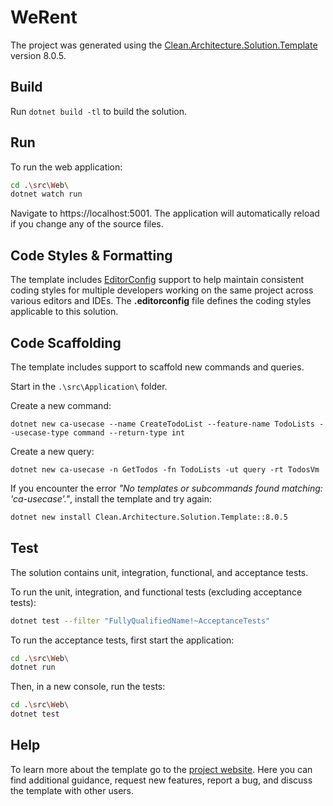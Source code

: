 ﻿# WeRent

The project was generated using the [Clean.Architecture.Solution.Template](https://github.com/jasontaylordev/WeRent) version 8.0.5.

## Build

Run `dotnet build -tl` to build the solution.

## Run

To run the web application:

```bash
cd .\src\Web\
dotnet watch run
```

Navigate to https://localhost:5001. The application will automatically reload if you change any of the source files.

## Code Styles & Formatting

The template includes [EditorConfig](https://editorconfig.org/) support to help maintain consistent coding styles for multiple developers working on the same project across various editors and IDEs. The **.editorconfig** file defines the coding styles applicable to this solution.

## Code Scaffolding

The template includes support to scaffold new commands and queries.

Start in the `.\src\Application\` folder.

Create a new command:

```
dotnet new ca-usecase --name CreateTodoList --feature-name TodoLists --usecase-type command --return-type int
```

Create a new query:

```
dotnet new ca-usecase -n GetTodos -fn TodoLists -ut query -rt TodosVm
```

If you encounter the error *"No templates or subcommands found matching: 'ca-usecase'."*, install the template and try again:

```bash
dotnet new install Clean.Architecture.Solution.Template::8.0.5
```

## Test

The solution contains unit, integration, functional, and acceptance tests.

To run the unit, integration, and functional tests (excluding acceptance tests):
```bash
dotnet test --filter "FullyQualifiedName!~AcceptanceTests"
```

To run the acceptance tests, first start the application:

```bash
cd .\src\Web\
dotnet run
```

Then, in a new console, run the tests:
```bash
cd .\src\Web\
dotnet test
```

## Help
To learn more about the template go to the [project website](https://github.com/jasontaylordev/CleanArchitecture). Here you can find additional guidance, request new features, report a bug, and discuss the template with other users.